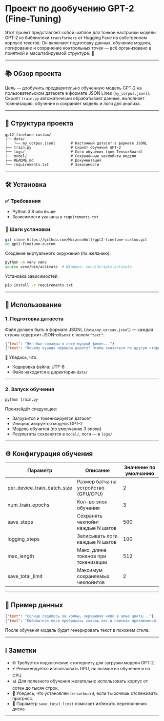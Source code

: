 # Проект по дообучению GPT-2 (Fine-Tuning)

Этот проект представляет собой шаблон для тонкой настройки модели GPT‑2 из библиотеки `transformers` от Hugging Face на собственном корпусе текстов.
Он включает подготовку данных, обучение модели, логирование и сохранение контрольных точек — всё организовано в понятной и масштабируемой структуре. 🚀

---

## 📚 Обзор проекта

Цель — дообучить предварительно обученную модель GPT‑2 на пользовательском датасете в формате JSON Lines (`my_corpus.jsonl`).  
Скрипт `train.py` автоматически обрабатывает данные, выполняет токенизацию, обучение и сохраняет модель и логи для анализа.

---

## 📂 Структура проекта

```
gpt2-finetune-custom/
├── data/
│   └── my_corpus.jsonl       # Кастомный датасет в формате JSONL
├── train.py                  # Скрипт обучения GPT-2
├── logs/                     # Логи обучения (для TensorBoard)
├── model/                    # Сохранённые чекпойнты модели
├── README.md                 # Документация
└── requirements.txt          # Зависимости
```

---

## 🛠️ Установка

### ✅ Требования

- Python 3.8 или выше
- Зависимости указаны в `requirements.txt`

### 🔧 Шаги установки

```bash
git clone https://github.com/MirannaWolf/gpt2-finetune-custom.git
cd gpt2-finetune-custom
```

Создание виртуального окружения (по желанию):

```bash
python -m venv venv
source venv/bin/activate  # Windows: venv\Scripts\activate
```

Установка зависимостей:

```bash
pip install -r requirements.txt
```

---

## 📖 Использование

### 1. Подготовка датасета

Файл должен быть в формате JSONL (`data/my_corpus.jsonl`) — каждая строка содержит JSON-объект с полем `"text"`:

```json
{"text": "Жил-был однажды в лесу мудрый филин..."}
{"text": "Почему курица перешла дорогу? Чтобы оказаться по другую сторону!"}
```

📝 Убедись, что:
- Кодировка файла: UTF-8
- Файл находится в директории `data/`

---

### 2. Запуск обучения

```bash
python train.py
```

Произойдёт следующее:
- Загрузится и токенизируется датасет
- Инициализируется модель GPT-2
- Модель обучится (по умолчанию 3 эпохи)
- Результаты сохранятся в `model/`, логи — в `logs/`

---

## ⚙️ Конфигурация обучения

| Параметр                    | Описание                                        | Значение по умолчанию |
|-----------------------------|-------------------------------------------------|------------------------|
| per_device_train_batch_size | Размер батча на устройство (GPU/CPU)           | 2                      |
| num_train_epochs            | Кол-во эпох обучения                            | 3                      |
| save_steps                  | Сохранять чекпойнт каждые N шагов              | 500                    |
| logging_steps               | Записывать логи каждые N шагов                 | 100                    |
| max_length                  | Макс. длина токенов при токенизации            | 512                    |
| save_total_limit            | Максимум сохраняемых чекпойнтов                | 2                      |

---

## 📝 Пример данных

```json
{"text": "Солнце садилось за холмы, окрашивая небо в алые цвета..."}
{"text": "Любопытная лиса пробралась сквозь лес в поисках приключений."}
```

После обучения модель будет генерировать текст в похожем стиле.

---

## ℹ️ Заметки

- 🌐 Требуется подключение к интернету для загрузки модели GPT‑2.
- ⚡ Рекомендуется использовать GPU, но возможно обучение и на CPU.
- 📊 Для полезного обучения желательно использовать корпус от сотен до тысяч строк.
- 🧪 Убедись, что установлен `tensorboard`, если ты хочешь отслеживать прогресс.
- 💾 Параметр `save_total_limit` помогает избежать переполнения диска.

---
